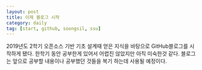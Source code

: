 ```yaml
---
layout: post
title: 이제 블로그 시작
category: daily
tag: [start, github, soongsil, ssu]
---
```


2019년도 2학기 오픈소스 기반 기초 설계때 얻은 지식을 바탕으로 GitHub블로그를 시작하게 됐다.
한학기 동안 공부한게 있어서 어렵진 않았지만 아직 미숙한것 같다.
블로그는 앞으로 공부할 내용이나 공부했던 것들을 복기 하는데 사용될 예정이다.
